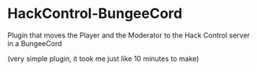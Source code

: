 # HackControl-BungeeCord
Plugin that moves the Player and the Moderator to the Hack Control server in a BungeeCord

(very simple plugin, it took me just like 10 minutes to make)
